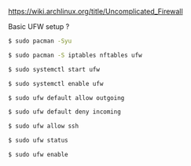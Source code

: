 https://wiki.archlinux.org/title/Uncomplicated_Firewall

Basic UFW setup ?

```zsh
$ sudo pacman -Syu

$ sudo pacman -S iptables nftables ufw

$ sudo systemctl start ufw

$ sudo systemctl enable ufw

$ sudo ufw default allow outgoing

$ sudo ufw default deny incoming

$ sudo ufw allow ssh

$ sudo ufw status

$ sudo ufw enable
```